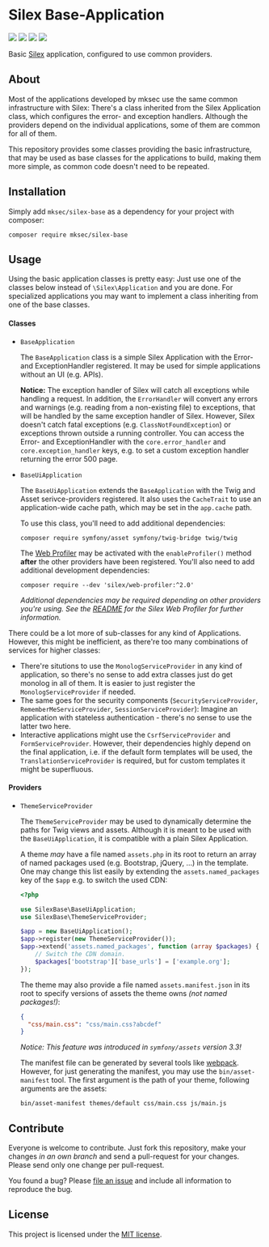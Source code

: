 # Silex Base-Application

[![](https://img.shields.io/travis/mksec/silex-base/master.svg?style=flat-square)](https://travis-ci.org/mksec/silex-base)
[![](https://img.shields.io/codecov/c/github/mksec/silex-base.svg?style=flat-square)](https://codecov.io/github/mksec/silex-base?branch=master)
[![](https://img.shields.io/github/issues-raw/mksec/silex-base.svg?style=flat-square)](https://github.com/mksec/silex-base/issues)
[![](http://img.shields.io/badge/license-MIT-blue.svg?style=flat-square)](LICENSE)

Basic [Silex](http://silex.sensiolabs.org/) application, configured to use
common providers.


## About

Most of the applications developed by mksec use the same common infrastructure
with Silex: There's a class inherited from the Silex Application class, which
configures the error- and exception handlers. Although the providers depend on
the individual applications, some of them are common for all of them.

This repository provides some classes providing the basic infrastructure, that
may be used as base classes for the applications to build, making them more
simple, as common code doesn't need to be repeated.


## Installation

Simply add `mksec/silex-base` as a dependency for your project with composer:
```
composer require mksec/silex-base
```


## Usage

Using the basic application classes is pretty easy: Just use one of the classes
below instead of `\Silex\Application` and you are done. For specialized
applications you may want to implement a class inheriting from one of the base
classes.


#### Classes

* `BaseApplication`

  The `BaseApplication` class is a simple Silex Application with the Error- and
  ExceptionHandler registered. It may be used for simple applications without an
  UI (e.g. APIs).

  **Notice:** The exception handler of Silex will catch all exceptions while
  handling a request. In addition, the `ErrorHandler` will convert any errors
  and warnings (e.g. reading from a non-existing file) to exceptions, that will
  be handled by the same exception handler of Silex. However, Silex doesn't
  catch fatal exceptions (e.g. `ClassNotFoundException`) or exceptions thrown
  outside a running controller. You can access the Error- and ExceptionHandler
  with the `core.error_handler` and `core.exception_handler` keys, e.g. to set a
  custom exception handler returning the error 500 page.

* `BaseUiApplication`

  The `BaseUiApplication` extends the `BaseApplication` with the Twig and Asset
  serivce-providers registered. It also uses the `CacheTrait` to use an
  application-wide cache path, which may be set in the `app.cache` path.

  To use this class, you'll need to add additional dependencies:
  ```
  composer require symfony/asset symfony/twig-bridge twig/twig
  ```
  The [Web Profiler](https://github.com/silexphp/Silex-WebProfiler) may be
  activated with the `enableProfiler()` method **after** the other providers
  have been registered. You'll also need to add additional development
  dependencies:
  ```
  composer require --dev 'silex/web-profiler:^2.0'
  ```
  *Additional dependencies may be required depending on other providers you're
  using. See the [README](https://github.com/silexphp/Silex-WebProfiler) for the
  Silex Web Profiler for further information.*

There could be a lot more of sub-classes for any kind of Applications. However,
this might be inefficient, as there're too many combinations of services for
higher classes:

* There're situtions to use the `MonologServiceProvider` in any kind of
  application, so there's no sense to add extra classes just do get monolog in
  all of them. It is easier to just register the `MonologServiceProvider` if
  needed.
* The same goes for the security components (`SecurityServiceProvider`,
  `RememberMeServiceProvider`, `SessionServiceProvider`): Imagine an application
  with stateless authentication - there's no sense to use the latter two here.
* Interactive applications might use the `CsrfServiceProvider` and
  `FormServiceProvider`. However, their dependencies highly depend on the final
  application, i.e. if the default form templates will be used, the
  `TranslationServiceProvider` is required, but for custom templates it might be
  superfluous.

#### Providers

* `ThemeServiceProvider`

  The `ThemeServiceProvider` may be used to dynamically determine the paths for
  Twig views and assets. Although it is meant to be used with the
  `BaseUiApplication`, it is compatible with a plain Silex Application.

  A theme *may* have a file named `assets.php` in its root to return an array of
  named packages used (e.g. Bootstrap, jQuery, ...) in the template. One may
  change this list easily by extending the `assets.named_packages` key of the
  `$app` e.g. to switch the used CDN:
  ```php
  <?php

  use SilexBase\BaseUiApplication;
  use SilexBase\ThemeServiceProvider;

  $app = new BaseUiApplication();
  $app->register(new ThemeServiceProvider());
  $app->extend('assets.named_packages', function (array $packages) {
      // Switch the CDN domain.
      $packages['bootstrap']['base_urls'] = ['example.org'];
  });
  ```

  The theme may also provide a file named `assets.manifest.json` in its root to
  specify versions of assets the theme owns *(not named packages!)*:
  ```json
  {
    "css/main.css": "css/main.css?abcdef"
  }
  ```
  *Notice: This feature was introduced in `symfony/assets` version 3.3!*

  The manifest file can be generated by several tools like
  [webpack](https://webpack.js.org). However, for just generating the manifest,
  you may use the `bin/asset-manifest` tool. The first argument is the path of
  your theme, following arguments are the assets:
  ```
  bin/asset-manifest themes/default css/main.css js/main.js
  ```

## Contribute

Everyone is welcome to contribute. Just fork this repository, make your changes
*in an own branch* and send a pull-request for your changes. Please send only
one change per pull-request.

You found a bug? Please
[file an issue](https://github.com/mksec/silex-base/issues/new) and include all
information to reproduce the bug.


## License

This project is licensed under the [MIT license](LICENSE).
